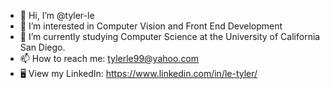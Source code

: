 - 👋 Hi, I’m @tyler-le
- 👀 I’m interested in Computer Vision and Front End Development
- 🌱 I’m currently studying Computer Science at the University of California San Diego.
- 📫 How to reach me: tylerle99@yahoo.com
- 🖥 View my LinkedIn: https://www.linkedin.com/in/le-tyler/

<!---
tyler-le/tyler-le is a ✨ special ✨ repository because its `README.md` (this file) appears on your GitHub profile.
You can click the Preview link to take a look at your changes.
--->
